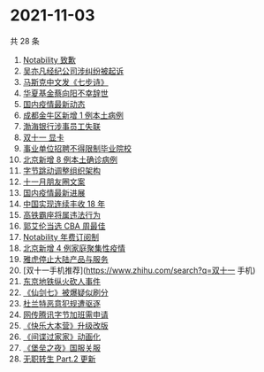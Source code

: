 # 2021-11-03

共 28 条

<!-- BEGIN -->
<!-- 最后更新时间 Wed Nov 03 2021 12:17:17 GMT+0800 (China Standard Time) -->

1. [Notability 致歉](https://www.zhihu.com/search?q=Notability)
1. [吴亦凡经纪公司涉纠纷被起诉](https://www.zhihu.com/search?q=吴亦凡)
1. [马斯克中文发《七步诗》](https://www.zhihu.com/search?q=马斯克)
1. [华夏基金蔡向阳不幸辞世](https://www.zhihu.com/search?q=蔡向阳)
1. [国内疫情最新动态](https://www.zhihu.com/search?q=国内疫情)
1. [成都金牛区新增 1 例本土病例](https://www.zhihu.com/search?q=成都疫情)
1. [渤海银行涉事员工失联](https://www.zhihu.com/search?q=渤海银行)
1. [双十一 显卡](https://www.zhihu.com/search?q=显卡)
1. [事业单位招聘不得限制毕业院校](https://www.zhihu.com/search?q=事业单位招聘)
1. [北京新增 8 例本土确诊病例](https://www.zhihu.com/search?q=北京疫情)
1. [字节跳动调整组织架构](https://www.zhihu.com/search?q=字节跳动)
1. [十一月朋友圈文案](https://www.zhihu.com/search?q=十一月)
1. [国内疫情最新进展](https://www.zhihu.com/search?q=全国疫情)
1. [中国实现连续丰收 18 年](https://www.zhihu.com/search?q=丰收)
1. [高铁霸座将属违法行为](https://www.zhihu.com/search?q=高铁霸座)
1. [郭艾伦当选 CBA 周最佳](https://www.zhihu.com/search?q=CBA周最佳)
1. [Notability 年费订阅制](https://www.zhihu.com/search?q=notability)
1. [北京新增 4 例家庭聚集性疫情](https://www.zhihu.com/search?q=北京疫情)
1. [雅虎停止大陆产品与服务](https://www.zhihu.com/search?q=雅虎)
1. [双十一手机推荐](https://www.zhihu.com/search?q=双十一 手机)
1. [东京地铁纵火砍人事件](https://www.zhihu.com/search?q=东京地铁)
1. [《仙剑七》被爆疑似刷分](https://www.zhihu.com/search?q=仙剑七)
1. [杜兰特恶意犯规遭驱逐](https://www.zhihu.com/search?q=杜兰特遭驱逐)
1. [网传腾讯字节加班需申请](https://www.zhihu.com/search?q=加班申请)
1. [《快乐大本营》升级改版](https://www.zhihu.com/search?q=快乐大本营)
1. [《间谍过家家》动画化](https://www.zhihu.com/search?q=间谍过家家)
1. [《堡垒之夜》国服关服](https://www.zhihu.com/search?q=堡垒之夜)
1. [无职转生 Part.2 更新](https://www.zhihu.com/search?q=无职转生)

<!-- END -->
